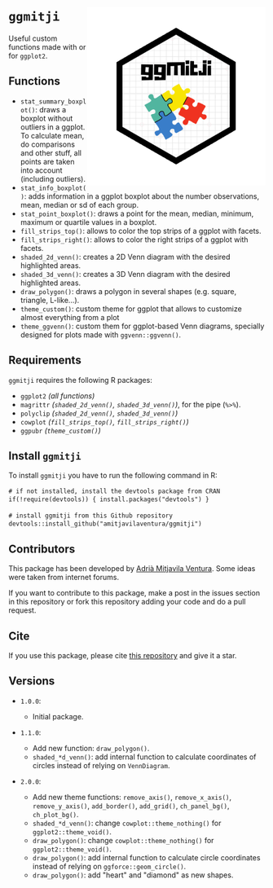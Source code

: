 # `ggmitji` <img src="logo.png" align="right" alt="" width="350" />

Useful custom functions made with or for `ggplot2`.

## Functions

* `stat_summary_boxplot()`: draws a boxplot without outliers in a ggplot. To calculate mean, do comparisons and other stuff, all points are taken into account (including outliers). 
* `stat_info_boxplot()`: adds information in a ggplot boxplot about the number observations, mean, median or sd of each group.
* `stat_point_boxplot()`: draws a point for the mean, median, minimum, maximum or quartile values in a boxplot.
* `fill_strips_top()`: allows to color the top strips of a ggplot with facets.
* `fill_strips_right()`: allows to color the right strips of a ggplot with facets.
* `shaded_2d_venn()`: creates a 2D Venn diagram with the desired highlighted areas.
* `shaded_3d_venn()`: creates a 3D Venn diagram with the desired highlighted areas.
* `draw_polygon()`: draws a polygon in several shapes (e.g. square, triangle, L-like...).
* `theme_custom()`: custom theme for ggplot that allows to customize almost everything from a plot
* `theme_ggvenn()`: custom them for ggplot-based Venn diagrams, specially designed for plots made with `ggvenn::ggvenn()`. 

## Requirements

`ggmitji` requires the following R packages:

- `ggplot2` *(all functions)*
- `magrittr` *(`shaded_2d_venn()`, `shaded_3d_venn()`)*, for the pipe (`%>%`).
- `polyclip` *(`shaded_2d_venn()`, `shaded_3d_venn()`)*
- `cowplot` *(`fill_strips_top()`, `fill_strips_right()`)*
- `ggpubr` *(`theme_custom()`)*


## Install `ggmitji` 

To install `ggmitji` you have to run the following command in R:

```
# if not installed, install the devtools package from CRAN 
if(!require(devtools)) { install.packages("devtools") }

# install ggmitji from this Github repository 
devtools::install_github("amitjavilaventura/ggmitji")
```

## Contributors

This package has been developed by [Adrià Mitjavila Ventura](https://amitjavilaventura.github.io). Some ideas were taken from internet forums.

If you want to contribute to this package, make a post in the issues section in this repository or fork this repository adding your code and do a pull request.

## Cite

If you use this package, please cite [this repository](https://github.com/amitjavilaventura/ggmitji) and give it a star.

## Versions

* `1.0.0`:
  + Initial package. 

* `1.1.0`:
  + Add new function: `draw_polygon()`. 
  + `shaded_*d_venn()`: add internal function to calculate coordinates of circles instead of relying on `VennDiagram`.

* `2.0.0`:
  + Add new theme functions: `remove_axis()`, `remove_x_axis()`, `remove_y_axis()`, `add_border()`, `add_grid()`, `ch_panel_bg()`, `ch_plot_bg()`. 
  + `shaded_*d_venn()`: change `cowplot::theme_nothing()` for `ggplot2::theme_void()`.
  + `draw_polygon()`: change `cowplot::theme_nothing()` for `ggplot2::theme_void()`.
  + `draw_polygon()`: add internal function to calculate circle coordinates instead of relying on `ggforce::geom_circle()`.
  + `draw_polygon()`: add "heart" and "diamond" as new shapes.
